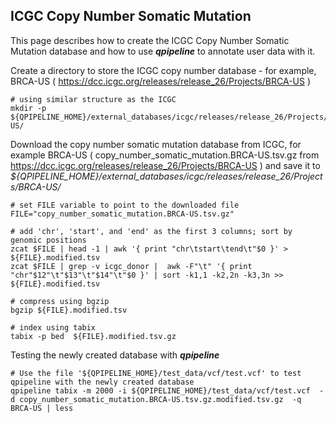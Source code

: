 
## ICGC Copy Number Somatic Mutation

This page describes how to create the ICGC Copy Number Somatic Mutation database and how to use **_qpipeline_** to annotate user data with it.

Create a directory to store the ICGC copy number database - for example, BRCA-US ( https://dcc.icgc.org/releases/release_26/Projects/BRCA-US )
```
# using similar structure as the ICGC
mkdir -p ${QPIPELINE_HOME}/external_databases/icgc/releases/release_26/Projects/BRCA-US/
```
Download the copy number somatic mutation database from ICGC, for example BRCA-US ( copy_number_somatic_mutation.BRCA-US.tsv.gz from https://dcc.icgc.org/releases/release_26/Projects/BRCA-US ) and save it to _${QPIPELINE_HOME}/external_databases/icgc/releases/release_26/Projects/BRCA-US/_ 
```
# set FILE variable to point to the downloaded file
FILE="copy_number_somatic_mutation.BRCA-US.tsv.gz"

# add 'chr', 'start', and 'end' as the first 3 columns; sort by genomic positions
zcat $FILE | head -1 | awk '{ print "chr\tstart\tend\t"$0 }' > ${FILE}.modified.tsv
zcat $FILE | grep -v icgc_donor |  awk -F"\t" '{ print "chr"$12"\t"$13"\t"$14"\t"$0 }' | sort -k1,1 -k2,2n -k3,3n >> ${FILE}.modified.tsv  

# compress using bgzip 
bgzip ${FILE}.modified.tsv 
  
# index using tabix
tabix -p bed  ${FILE}.modified.tsv.gz 
```
Testing the newly created database with **_qpipeline_**
```
# Use the file '${QPIPELINE_HOME}/test_data/vcf/test.vcf' to test qpipeline with the newly created database
qpipeline tabix -m 2000 -i ${QPIPELINE_HOME}/test_data/vcf/test.vcf  -d copy_number_somatic_mutation.BRCA-US.tsv.gz.modified.tsv.gz  -q BRCA-US | less
```
